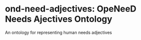 # ond-need-adjectives: OpeNeeD Needs Ajectives Ontology
An ontology for representing human needs adjectives
